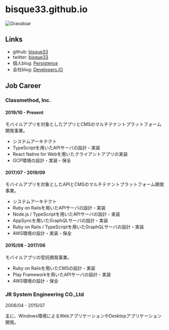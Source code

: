 # bisque33.github.io

![Gravatoar](https://s.gravatar.com/avatar/0a9c41298cb531d215a827ef07716e8b?s=200)

## Links

- github: [bisque33](https://github.com/bisque33)
- twitter: [bisque33](https://twitter.com/bisque33)
- 個人blog: [Persistence](http://bisque.hatenablog.jp/)
- 会社blog: [Developers.IO](https://dev.classmethod.jp/author/igarashi-ryosuke/)

## Job Career

### Classmethod, Inc.

#### 2019/10 - Present

モバイルアプリを対象としたアプリとCMSのマルチテナントプラットフォーム開発事業。

- システムアーキテクト
- TypeScriptを用いたAPIサーバの設計・実装
- React Native for Webを用いたクライアントアプリの実装
- GCP環境の設計・実装・保全

#### 2017/07 - 2019/09

モバイルアプリを対象としたAPIとCMSのマルチテナントプラットフォーム開発事業。

- システムアーキテクト
- Ruby on Railsを用いたAPIサーバの設計・実装
- Node.js / TypeScriptを用いたAPIサーバの設計・実装
- AppSyncを用いたGraphQLサーバの設計・実装
- Ruby on Rails / TypeScriptを用いたGraphQLサーバの設計・実装
- AWS環境の設計・実装・保全

#### 2015/08 - 2017/06

モバイルアプリの受託開発事業。

- Ruby on Railsを用いたCMSの設計・実装
- Play Frameworkを用いたAPIサーバの設計・実装
- AWS環境の設計・保全

### JR System Engineering CO.,Ltd

2006/04 - 2015/07

主に、Windows環境によるWebアプリケーションやDesktopアプリケーション開発。

